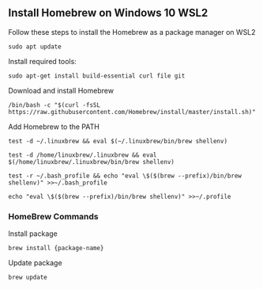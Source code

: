 ## Install Homebrew on Windows 10 WSL2

Follow these steps to install the Homebrew as a package manager on WSL2

```
sudo apt update
```

Install required tools:

```
sudo apt-get install build-essential curl file git
```

Download and install Homebrew

```
/bin/bash -c "$(curl -fsSL https://raw.githubusercontent.com/Homebrew/install/master/install.sh)"
```

Add Homebrew to the PATH

```
test -d ~/.linuxbrew && eval $(~/.linuxbrew/bin/brew shellenv)
```

```
test -d /home/linuxbrew/.linuxbrew && eval $(/home/linuxbrew/.linuxbrew/bin/brew shellenv)
```

```
test -r ~/.bash_profile && echo "eval \$($(brew --prefix)/bin/brew shellenv)" >>~/.bash_profile
```

```
echo "eval \$($(brew --prefix)/bin/brew shellenv)" >>~/.profile
```

### HomeBrew Commands

Install package

```
brew install {package-name}
```

Update package

```
brew update
```
